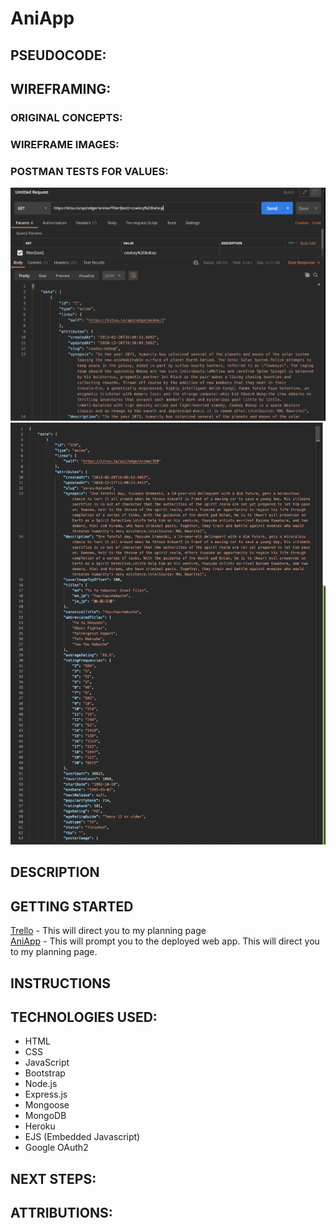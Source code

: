 # AniApp

## PSEUDOCODE:

## WIREFRAMING:
### ORIGINAL CONCEPTS:
### WIREFRAME IMAGES:
### POSTMAN TESTS FOR VALUES:
![test1](images/cowboy.png)
![test2](images/yu-yu.png)
## DESCRIPTION

## GETTING STARTED
<a href="https://trello.com/b/QRzfVDEe/unit-2-project">Trello</a> - This will direct you to my planning page<br>
<a href="https://ani-app2424.herokuapp.com/">AniApp</a> - This will prompt you to the deployed web app.
This will direct you to my planning page.

## INSTRUCTIONS

## TECHNOLOGIES USED:
- HTML
- CSS
- JavaScript
- Bootstrap
- Node.js
- Express.js
- Mongoose
- MongoDB
- Heroku
- EJS (Embedded Javascript)
- Google OAuth2
  
## NEXT STEPS:

## ATTRIBUTIONS:


